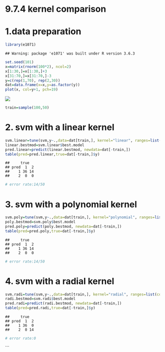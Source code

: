 9.7.4 kernel comparison
================

# 1.data preparation

``` r
library(e1071)
```

    ## Warning: package 'e1071' was built under R version 3.6.3

``` r
set.seed(101)
x=matrix(rnorm(100*2), ncol=2)
x[1:30,]=x[1:30,]+3
x[31:70,]=x[31:70,]-3
y=c(rep(1,70), rep(2,30))
dat=data.frame(x=x,y=as.factor(y))
plot(x, col=y+1, pch=19)
```

![](9.7.4-kernel-comparison_files/figure-gfm/unnamed-chunk-1-1.png)<!-- -->

``` r
train=sample(100,50)
```

# 2. svm with a linear kernel

``` r
svm.linear=tune(svm,y~.,data=dat[train,], kernel="linear", ranges=list(cost=c(0.001,0.01,0.1,1,5,10.100)))
linear.bestmod=svm.linear$best.model
pred.linear=predict(linear.bestmod, newdata=dat[-train,])
table(pred=pred.linear,true=dat[-train,]$y)
```

    ##     true
    ## pred  1  2
    ##    1 36 14
    ##    2  0  0

``` r
# error rate:14/50
```

# 3. svm with a polynomial kernel

``` r
svm.poly=tune(svm,y~.,data=dat[train,], kernel="polynomial", ranges=list(cost=c(0.001,0.01,0.1,1,5,10.100)))
poly.bestmod=svm.poly$best.model
pred.poly=predict(poly.bestmod, newdata=dat[-train,])
table(pred=pred.poly,true=dat[-train,]$y)
```

    ##     true
    ## pred  1  2
    ##    1 36 14
    ##    2  0  0

``` r
# error rate:14/50
```

# 4. svm with a radial kernel

``` r
svm.radi=tune(svm,y~.,data=dat[train,], kernel="radial", ranges=list(cost=c(0.001,0.01,0.1,1,5,10.100), gamma=c(0.5,1,2,3,4)))
radi.bestmod=svm.radi$best.model
pred.radi=predict(radi.bestmod, newdata=dat[-train,])
table(pred=pred.radi,true=dat[-train,]$y)
```

    ##     true
    ## pred  1  2
    ##    1 36  0
    ##    2  0 14

``` r
# error rate:0
```

\`\`\`
